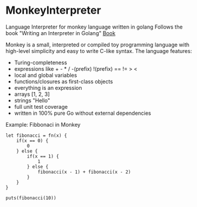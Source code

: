# MonkeyInterpreter

Language Interpreter for monkey language written in golang
Follows the book "Writing an Interpreter in Golang" [Book](https://interpreterbook.com/)

Monkey is a small, interpreted or compiled toy programming language with high-level simplicity and easy to write C-like syntax.
The language features:
* Turing-completeness
* expressions like + - * / -(prefix) !(prefix) == != > <
* local and global variables
* functions/closures as first-class objects
* everything is an expression
* arrays [1, 2, 3]
* strings "Hello"
* full unit test coverage
* written in 100% pure Go without external dependencies


Example: Fibbonaci in Monkey
```
let fibonacci = fn(x) {
    if(x == 0) {
        0
    } else {
        if(x == 1) {
			1
		} else {
			fibonacci(x - 1) + fibonacci(x - 2)
		}
    }
}

puts(fibonacci(10))
```
